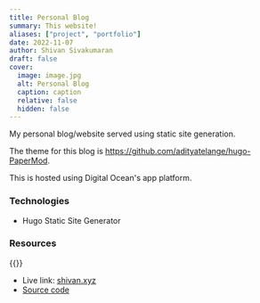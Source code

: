```yaml
---
title: Personal Blog
summary: This website!
aliases: ["project", "portfolio"]
date: 2022-11-07
author: Shivan Sivakumaran
draft: false
cover:
  image: image.jpg
  alt: Personal Blog
  caption: caption
  relative: false
  hidden: false
---
```


My personal blog/website served using static site generation.

The theme for this blog is <https://github.com/adityatelange/hugo-PaperMod>.

This is hosted using Digital Ocean's app platform.

### Technologies

- Hugo Static Site Generator

### Resources

{{<youtube Crv-3aR-y34>}}

- Live link: [shivan.xyz](https://shivan.xyz)
- [Source code](https://github.com/ShivanS93/shivan.xyz)
